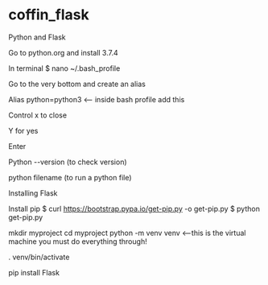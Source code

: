 # coffin_flask

 Python and Flask

 Go to python.org and install 3.7.4

 In terminal 
 $ nano ~/.bash_profile

 Go to the very bottom and create an alias
 
 Alias python=python3 <-- inside bash profile add this

 Control x to close
 
 Y for yes
 
 Enter

 Python --version (to check version)

 python filename (to run a python file)

 Installing Flask

 Install pip 
 $ curl https://bootstrap.pypa.io/get-pip.py -o get-pip.py
 $ python get-pip.py

 mkdir myproject
 cd myproject python -m venv venv  <—this is the virtual machine you must do everything through!


 . venv/bin/activate

 pip install Flask
